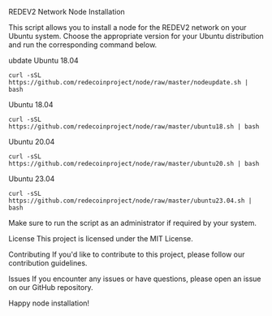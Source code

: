 REDEV2 Network Node Installation

This script allows you to install a node for the REDEV2 network on your Ubuntu system. Choose the appropriate version for your Ubuntu distribution and run the corresponding command below.

ubdate Ubuntu 18.04
```shell
curl -sSL https://github.com/redecoinproject/node/raw/master/nodeupdate.sh | bash
```
Ubuntu 18.04
```shell
curl -sSL https://github.com/redecoinproject/node/raw/master/ubuntu18.sh | bash
```
Ubuntu 20.04
```shell
curl -sSL https://github.com/redecoinproject/node/raw/master/ubuntu20.sh | bash
```
Ubuntu 23.04
```shell
curl -sSL https://github.com/redecoinproject/node/raw/master/ubuntu23.04.sh | bash
```

Make sure to run the script as an administrator if required by your system.

License
This project is licensed under the MIT License.

Contributing
If you'd like to contribute to this project, please follow our contribution guidelines.

Issues
If you encounter any issues or have questions, please open an issue on our GitHub repository.

Happy node installation!

